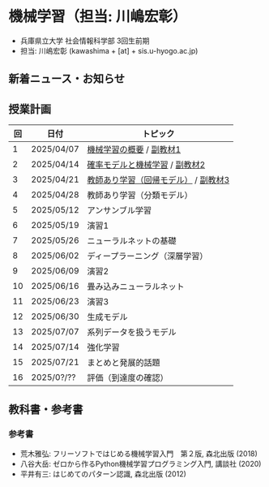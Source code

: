 # 機械学習（担当: 川嶋宏彰）

- 兵庫県立大学 社会情報科学部 3回生前期
- 担当: 川嶋宏彰 (kawashima + [at] + sis.u-hyogo.ac.jp)

## 新着ニュース・お知らせ


## 授業計画

|回 |日付 |トピック|
|---|---|---|
|1 |2025/04/07 |[機械学習の概要](slide/MachineLearning2025_01.pdf) / [副教材1](slide/ml2025intro_01.pdf)|
|2 |2025/04/14 |[確率モデルと機械学習](slide/MachineLearning2025_02.pdf) / [副教材2](slide/ml2025intro_02.pdf)|
|3 |2025/04/21 |[教師あり学習（回帰モデル）](slide/MachineLearning2025_03.pdf) / [副教材3](slide/ml2025intro_03.pdf)|
|4 |2025/04/28 |教師あり学習（分類モデル）|
|5 |2025/05/12 |アンサンブル学習|
|6 |2025/05/19 |演習1|
|7 |2025/05/26 |ニューラルネットの基礎|
|8 |2025/06/02 |ディープラーニング（深層学習）|
|9 |2025/06/09 |演習2|
|10|2025/06/16 |畳み込みニューラルネット|
|11|2025/06/23 |演習3|
|12|2025/06/30 |生成モデル|
|13|2025/07/07 |系列データを扱うモデル|
|14|2025/07/14 |強化学習|
|15|2025/07/21 |まとめと発展的話題|
|16|2025/0?/?? |評価（到達度の確認）|

<!-- 
|4 |2025/04/28 |[教師あり学習（分類モデル）](slide/MachineLearning2025_04.pdf) / [副教材4](slide/ml2025intro_04.pdf)|
|5 |2025/05/12 |[アンサンブル学習](slide/MachineLearning2025_05.pdf) / [副教材5](slide/ml2025intro_05.pdf) / [レポート1解答](slide/MachineLearning2025_report1_answer.pdf) / [宿題解答](slide/MachineLearning2025_04-05_suppl.pdf)|
|6 |2025/05/19 |[演習1](slide/MachineLearning2025_06.pdf)|
|7 |2025/05/26 |[ニューラルネットの基礎](slide/MachineLearning2025_07.pdf) / [副教材6](slide/ml2025intro_06.pdf) / [宿題1解答](slide/MachineLearning2025_07_hw1.pdf)|
|8 |2025/06/02 |[ディープラーニング（深層学習）](slide/MachineLearning2025_08.pdf)|
|9 |2025/06/09 |[演習2](slide/MachineLearning2025_09.pdf)|
|10|2025/06/16 |[畳み込みニューラルネット](slide/MachineLearning2025_10.pdf)|
|11|2025/06/23 |[演習3](slide/MachineLearning2025_11.pdf)|
|12|2025/06/30 |[生成モデル](slide/MachineLearning2025_12.pdf)|
|13|2025/07/07 |[系列データを扱うモデル](slide/MachineLearning2025_13.pdf)|
|14|2025/07/14 |[強化学習](slide/MachineLearning2025_14.pdf)|
|15|2025/07/21 |[まとめと発展的話題](slide/MachineLearning2025_15.pdf)|
|16|2025/0?/?? |評価（到達度の確認）|
 -->

## 教科書・参考書

### 参考書

- 荒木雅弘: フリーソフトではじめる機械学習入門　第２版, 森北出版 (2018)
- 八谷大岳: ゼロから作るPython機械学習プログラミング入門, 講談社 (2020)
- 平井有三: はじめてのパターン認識, 森北出版 (2012)

